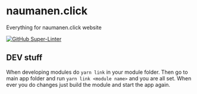 # naumanen.click

Everything for naumanen.click website

[![GitHub Super-Linter](https://github.com/taapsa-visma/naumanenclick/workflows/Lint%20Code%20Base/badge.svg)](https://github.com/marketplace/actions/super-linter)

## DEV stuff

When developing modules do `yarn link` in your module folder. Then go to main app folder and run `yarn link <module name>` and you are all set. When ever you do changes just build the module and start the app again.
